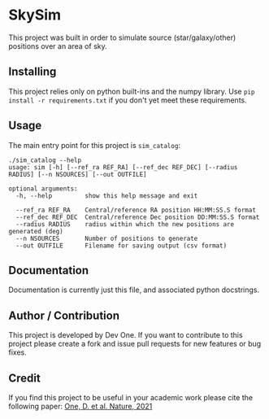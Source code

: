 # SkySim
This project was built in order to simulate source (star/galaxy/other) positions over an area of sky.

## Installing
This project relies only on python built-ins and the numpy library.
Use ```pip install -r requirements.txt``` if you don't yet meet these requirements.

## Usage
The main entry point for this project is `sim_catalog`:
```
./sim_catalog --help
usage: sim [-h] [--ref_ra REF_RA] [--ref_dec REF_DEC] [--radius RADIUS] [--n NSOURCES] [--out OUTFILE]

optional arguments:
  -h, --help         show this help message and exit

  --ref_ra REF_RA    Central/reference RA position HH:MM:SS.S format
  --ref_dec REF_DEC  Central/reference Dec position DD:MM:SS.S format
  --radius RADIUS    radius within which the new positions are generated (deg)
  --n NSOURCES       Number of positions to generate
  --out OUTFILE      Filename for saving output (csv format)
```

## Documentation
Documentation is currently just this file, and associated python docstrings.

## Author / Contribution
This project is developed by Dev One.
If you want to contribute to this project please create a fork and issue pull requests for new features or bug fixes.

## Credit
If you find this project to be useful in your academic work please cite the following paper:
[One, D. et al. Nature, 2021](https://nature.com)